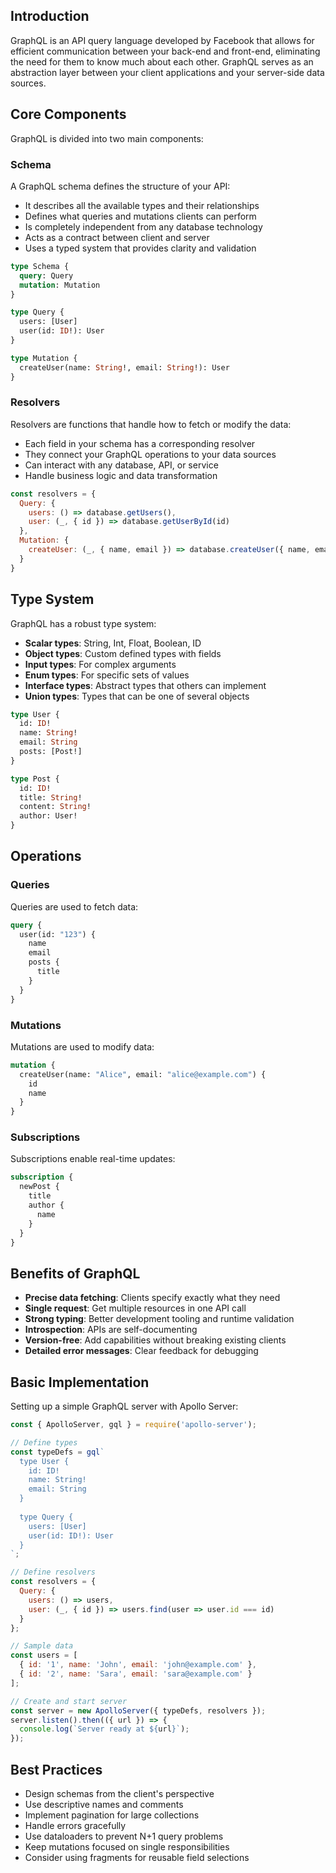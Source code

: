 ## Introduction

GraphQL is an API query language developed by Facebook that allows for efficient communication between your back-end and front-end, eliminating the need for them to know much about each other. GraphQL serves as an abstraction layer between your client applications and your server-side data sources.

## Core Components

GraphQL is divided into two main components:

### Schema

A GraphQL schema defines the structure of your API:

- It describes all the available types and their relationships
- Defines what queries and mutations clients can perform
- Is completely independent from any database technology
- Acts as a contract between client and server
- Uses a typed system that provides clarity and validation

```graphql
type Schema {
  query: Query
  mutation: Mutation
}

type Query {
  users: [User]
  user(id: ID!): User
}

type Mutation {
  createUser(name: String!, email: String!): User
}
```

### Resolvers

Resolvers are functions that handle how to fetch or modify the data:

- Each field in your schema has a corresponding resolver
- They connect your GraphQL operations to your data sources
- Can interact with any database, API, or service
- Handle business logic and data transformation

```javascript
const resolvers = {
  Query: {
    users: () => database.getUsers(),
    user: (_, { id }) => database.getUserById(id)
  },
  Mutation: {
    createUser: (_, { name, email }) => database.createUser({ name, email })
  }
}
```

## Type System

GraphQL has a robust type system:

- **Scalar types**: String, Int, Float, Boolean, ID
- **Object types**: Custom defined types with fields
- **Input types**: For complex arguments
- **Enum types**: For specific sets of values
- **Interface types**: Abstract types that others can implement
- **Union types**: Types that can be one of several objects

```graphql
type User {
  id: ID!
  name: String!
  email: String
  posts: [Post!]
}

type Post {
  id: ID!
  title: String!
  content: String!
  author: User!
}
```

## Operations

### Queries

Queries are used to fetch data:

```graphql
query {
  user(id: "123") {
    name
    email
    posts {
      title
    }
  }
}
```

### Mutations

Mutations are used to modify data:

```graphql
mutation {
  createUser(name: "Alice", email: "alice@example.com") {
    id
    name
  }
}
```

### Subscriptions

Subscriptions enable real-time updates:

```graphql
subscription {
  newPost {
    title
    author {
      name
    }
  }
}
```

## Benefits of GraphQL

- **Precise data fetching**: Clients specify exactly what they need
- **Single request**: Get multiple resources in one API call
- **Strong typing**: Better development tooling and runtime validation
- **Introspection**: APIs are self-documenting
- **Version-free**: Add capabilities without breaking existing clients
- **Detailed error messages**: Clear feedback for debugging

## Basic Implementation

Setting up a simple GraphQL server with Apollo Server:

```javascript
const { ApolloServer, gql } = require('apollo-server');

// Define types
const typeDefs = gql`
  type User {
    id: ID!
    name: String!
    email: String
  }
  
  type Query {
    users: [User]
    user(id: ID!): User
  }
`;

// Define resolvers
const resolvers = {
  Query: {
    users: () => users,
    user: (_, { id }) => users.find(user => user.id === id)
  }
};

// Sample data
const users = [
  { id: '1', name: 'John', email: 'john@example.com' },
  { id: '2', name: 'Sara', email: 'sara@example.com' }
];

// Create and start server
const server = new ApolloServer({ typeDefs, resolvers });
server.listen().then(({ url }) => {
  console.log(`Server ready at ${url}`);
});
```

## Best Practices

- Design schemas from the client's perspective
- Use descriptive names and comments
- Implement pagination for large collections
- Handle errors gracefully
- Use dataloaders to prevent N+1 query problems
- Keep mutations focused on single responsibilities
- Consider using fragments for reusable field selections
